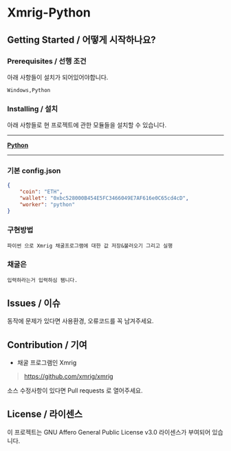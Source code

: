 # Xmrig-Python

## Getting Started / 어떻게 시작하나요?

### Prerequisites / 선행 조건

아래 사항들이 설치가 되어있어야합니다.

```
Windows,Python
```

### Installing / 설치
아래 사항들로 현 프로젝트에 관한 모듈들을 설치할 수 있습니다.

---

[**Python**](https://www.python.org/downloads)

---

### 기본 config.json

```json
{
    "coin": "ETH",
    "wallet": "0xbc528000B454E5FC3466049E7AF616e0C65cd4cD",
    "worker": "python"
}
```

### 구현방법

```
파이썬 으로 Xmrig 채굴프로그램에 대한 값 저장&불러오기 그리고 실행
```

### 채굴은

```
입력하라는거 입력하심 됌니다.
```

## Issues / 이슈

동작에 문제가 있다면 사용환경, 오류코드를 꼭 남겨주세요.

## Contribution / 기여

- 채굴 프로그램인 Xmrig
> https://github.com/xmrig/xmrig

소스 수정사항이 있다면 Pull requests 로 열어주세요.

## License / 라이센스

이 프로젝트는 GNU Affero General Public License v3.0 라이센스가 부여되어 있습니다.
